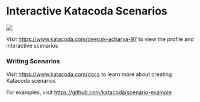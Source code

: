 # Interactive Katacoda Scenarios

[![](http://shields.katacoda.com/katacoda/deepak-acharya-97/count.svg)](https://www.katacoda.com/deepak-acharya-97 "Get your profile on Katacoda.com")

Visit https://www.katacoda.com/deepak-acharya-97 to view the profile and interactive scenarios

### Writing Scenarios
Visit https://www.katacoda.com/docs to learn more about creating Katacoda scenarios

For examples, visit https://github.com/katacoda/scenario-example
